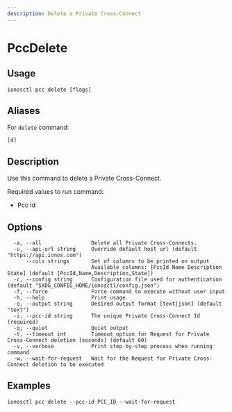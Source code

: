 ```yaml
---
description: Delete a Private Cross-Connect
---
```


# PccDelete

## Usage

```text
ionosctl pcc delete [flags]
```

## Aliases

For `delete` command:

```text
[d]
```

## Description

Use this command to delete a Private Cross-Connect.

Required values to run command:

* Pcc Id

## Options

```text
  -a, --all                Delete all Private Cross-Connects.
  -u, --api-url string     Override default host url (default "https://api.ionos.com")
      --cols strings       Set of columns to be printed on output 
                           Available columns: [PccId Name Description State] (default [PccId,Name,Description,State])
  -c, --config string      Configuration file used for authentication (default "$XDG_CONFIG_HOME/ionosctl/config.json")
  -f, --force              Force command to execute without user input
  -h, --help               Print usage
  -o, --output string      Desired output format [text|json] (default "text")
  -i, --pcc-id string      The unique Private Cross-Connect Id (required)
  -q, --quiet              Quiet output
  -t, --timeout int        Timeout option for Request for Private Cross-Connect deletion [seconds] (default 60)
  -v, --verbose            Print step-by-step process when running command
  -w, --wait-for-request   Wait for the Request for Private Cross-Connect deletion to be executed
```

## Examples

```text
ionosctl pcc delete --pcc-id PCC_ID --wait-for-request
```

